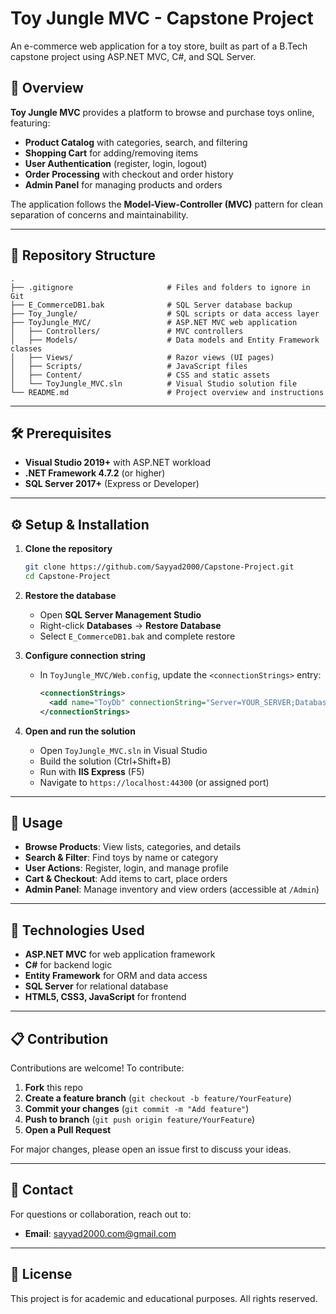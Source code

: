 # Toy Jungle MVC - Capstone Project

An e-commerce web application for a toy store, built as part of a B.Tech capstone project using ASP.NET MVC, C#, and SQL Server.

## 🚀 Overview

**Toy Jungle MVC** provides a platform to browse and purchase toys online, featuring:

* **Product Catalog** with categories, search, and filtering
* **Shopping Cart** for adding/removing items
* **User Authentication** (register, login, logout)
* **Order Processing** with checkout and order history
* **Admin Panel** for managing products and orders

The application follows the **Model-View-Controller (MVC)** pattern for clean separation of concerns and maintainability.

---

## 📁 Repository Structure

```
.
├── .gitignore                     # Files and folders to ignore in Git
├── E_CommerceDB1.bak              # SQL Server database backup
├── Toy_Jungle/                    # SQL scripts or data access layer
├── ToyJungle_MVC/                 # ASP.NET MVC web application
│   ├── Controllers/               # MVC controllers
│   ├── Models/                    # Data models and Entity Framework classes
│   ├── Views/                     # Razor views (UI pages)
│   ├── Scripts/                   # JavaScript files
│   ├── Content/                   # CSS and static assets
│   └── ToyJungle_MVC.sln          # Visual Studio solution file
└── README.md                      # Project overview and instructions
```

---

## 🛠️ Prerequisites

* **Visual Studio 2019+** with ASP.NET workload
* **.NET Framework 4.7.2** (or higher)
* **SQL Server 2017+** (Express or Developer)

---

## ⚙️ Setup & Installation

1. **Clone the repository**

   ```bash
   git clone https://github.com/Sayyad2000/Capstone-Project.git
   cd Capstone-Project
   ```

2. **Restore the database**

   * Open **SQL Server Management Studio**
   * Right-click **Databases** → **Restore Database**
   * Select `E_CommerceDB1.bak` and complete restore

3. **Configure connection string**

   * In `ToyJungle_MVC/Web.config`, update the `<connectionStrings>` entry:

     ```xml
     <connectionStrings>
       <add name="ToyDb" connectionString="Server=YOUR_SERVER;Database=E_CommerceDB1;Trusted_Connection=True;" providerName="System.Data.SqlClient" />
     </connectionStrings>
     ```

4. **Open and run the solution**

   * Open `ToyJungle_MVC.sln` in Visual Studio
   * Build the solution (Ctrl+Shift+B)
   * Run with **IIS Express** (F5)
   * Navigate to `https://localhost:44300` (or assigned port)

---

## 🎯 Usage

* **Browse Products**: View lists, categories, and details
* **Search & Filter**: Find toys by name or category
* **User Actions**: Register, login, and manage profile
* **Cart & Checkout**: Add items to cart, place orders
* **Admin Panel**: Manage inventory and view orders (accessible at `/Admin`)

---

## 🧩 Technologies Used

* **ASP.NET MVC** for web application framework
* **C#** for backend logic
* **Entity Framework** for ORM and data access
* **SQL Server** for relational database
* **HTML5, CSS3, JavaScript** for frontend

---

## 📋 Contribution

Contributions are welcome! To contribute:

1. **Fork** this repo
2. **Create a feature branch** (`git checkout -b feature/YourFeature`)
3. **Commit your changes** (`git commit -m "Add feature"`)
4. **Push to branch** (`git push origin feature/YourFeature`)
5. **Open a Pull Request**

For major changes, please open an issue first to discuss your ideas.

---

## 📧 Contact

For questions or collaboration, reach out to:

* **Email**: [sayyad2000.com@gmail.com](mailto:sayyad2000.com@gmail.com)

---

## 📜 License

This project is for academic and educational purposes. All rights reserved.
